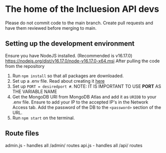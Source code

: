 # The home of the Incluesion API devs

Please do not commit code to the main branch. Create pull requests and have them reviewed before merging to main.

## Setting up the development environment

Ensure you have NodeJS installed. (Recommended is v16.17.0) https://nodejs.org/dist/v16.17.0/node-v16.17.0-x64.msi
After pulling the code from the repository
1. Run ```npm install``` so that all packages are downloaded.
2. Set up a .env file. Read about creating it [here](https://www.codementor.io/@parthibakumarmurugesan/what-is-env-how-to-set-up-and-run-a-env-file-in-node-1pnyxw9yxj) 
3. Set up ```PORT = desiredport #```. NOTE: IT IS IMPORTANT TO USE **PORT** AS THE VARIABLE NAME
4. Get the MongoDB URI from MongoDB Atlas and add it as ```URIDB``` to your .env file. Ensure to add your IP to the accepted IP's in the Network Access tab. Add the password of the DB to the ```<password>``` section of the URL.
5. Run ```npm start``` on the terminal.


## Route files

admin.js - handles all /admin/ routes
api.js - handles all /api/ routes